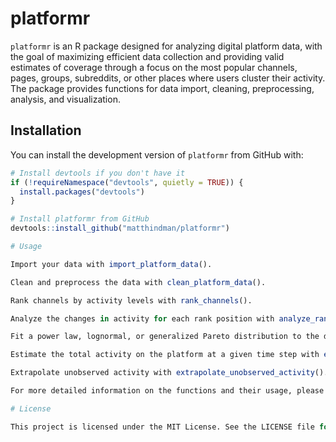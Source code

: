 # platformr

`platformr` is an R package designed for analyzing digital platform data, with the goal of maximizing efficient data collection and providing valid estimates of coverage through a focus on the most popular channels, pages, groups, subreddits, or other places where users cluster their activity. The package provides functions for data import, cleaning, preprocessing, analysis, and visualization.

## Installation

You can install the development version of `platformr` from GitHub with:

```R
# Install devtools if you don't have it
if (!requireNamespace("devtools", quietly = TRUE)) {
  install.packages("devtools")
}

# Install platformr from GitHub
devtools::install_github("matthindman/platformr")

# Usage

Import your data with import_platform_data().

Clean and preprocess the data with clean_platform_data().

Rank channels by activity levels with rank_channels().

Analyze the changes in activity for each rank position with analyze_rank_changes().

Fit a power law, lognormal, or generalized Pareto distribution to the data with fit_power_law(), fit_lognormal(), or fit_generalized_pareto().

Estimate the total activity on the platform at a given time step with estimate_total_activity().

Extrapolate unobserved activity with extrapolate_unobserved_activity().

For more detailed information on the functions and their usage, please refer to the package documentation.

# License

This project is licensed under the MIT License. See the LICENSE file for details.






